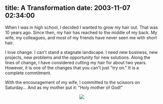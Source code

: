 title: A Transformation
date: 2003-11-07 02:34:00
---

When I was in high school, I decided I wanted to grow my hair out.  That was 10 years ago.  Since then, my hair has reached to the middle of my back.   My wife, my colleagues, and most of my friends have never seen me with short hair.  <p>I love change.  I can't stand a stagnate landscape.  I need new business, new projects, new problems and the opportunity for new solutions.  Along the lines of change, I have considered cutting my hair for about two years.  However, it is one of the changes that you can't just "try on."  It is a complete commitment.</p>  <p>With the encouragement of my wife, I committed to the scissors on Saturday...  And as my mother put it: "Holy mother of God!"</p>  <center> <img src="http://www.omniti.com/~jesus/misc/transformation.jpg"> </center> <br>
